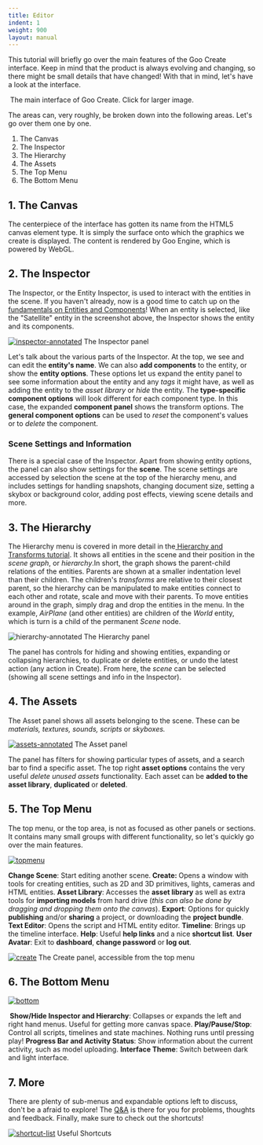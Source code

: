 ```yaml
---
title: Editor
indent: 1
weight: 900
layout: manual
---
```


This tutorial will briefly go over the main features of the Goo Create interface. Keep in mind that the product is always evolving and changing, so there might be small details that have changed! With that in mind, let's have a look at the interface.

<a href="http://goocreate.com/wp-content/uploads/sites/3/2014/07/annotated-interface1.jpg"><img class="wp-image-1144 size-full" src="http://goocreate.com/wp-content/uploads/sites/3/2014/07/annotated-interface1.jpg" alt="" /></a> The main interface of Goo Create. Click for larger image.
<p style="text-align: left">The areas can, very roughly, be broken down into the following areas. Let's go over them one by one.</p>

<ol>
	<li>The Canvas</li>
	<li>The Inspector</li>
	<li>The Hierarchy</li>
	<li>The Assets</li>
	<li>The Top Menu</li>
	<li>The Bottom Menu</li>
</ol>
<h2>1. The Canvas</h2>
The centerpiece of the interface has gotten its name from the HTML5 canvas element type. It is simply the surface onto which the graphics we create is displayed. The content is rendered by Goo Engine, which is powered by WebGL.
<h2>2. The Inspector</h2>
The Inspector, or the Entity Inspector, is used to interact with the entities in the scene. If you haven't already, now is a good time to catch up on the <a title="Entities and Components" href="/learn/entities-and-components/">fundamentals on Entities and Components</a>! When an entity is selected, like the "Satellite" entity in the screenshot above, the Inspector shows the entity and its components.

<a href="inspector-annotated.jpg"><img class="wp-image-451 size-full" src="inspector-annotated.jpg" alt="inspector-annotated" /></a> The Inspector panel
<p style="text-align: left">Let's talk about the various parts of the Inspector. At the top, we see and can edit the <strong>entity's name</strong>. We can also <strong>add components</strong> to the entity, or show the <strong>entity options</strong>. These options let us expand the entity panel to see some information about the entity and any <em>tags </em>it might have, as well as adding the entity to the <em>asset library</em> or <em>hide </em>the entity. The<strong> type-specific component options</strong> will look different for each component type. In this case, the expanded <strong>component panel</strong> shows the transform options. The <strong>general component options</strong> can be used to <em>reset</em> the component's values or to <em>delete</em> the component.</p>

<h3 style="text-align: left">Scene Settings and Information</h3>
<p style="text-align: left">There is a special case of the Inspector. Apart from showing entity options, the panel can also show settings for the <strong>scene</strong>. The scene settings are accessed by selection the scene at the top of the hierarchy menu, and includes settings for handling snapshots, changing document size, setting a skybox or background color, adding post effects, viewing scene details and more.</p>

<h2 style="text-align: left">3. The Hierarchy</h2>
<p style="text-align: left">The Hierarchy menu is covered in more detail in the<a title="The Hierarchy and Transforms" href="/learn/the-hierachy-and-transforms/"> Hierarchy and Transforms tutorial</a>. It shows all entities in the scene and their position in the <em>scene graph</em>, or <em>hierarchy</em>.In short, the graph shows the parent-child relations of the entities. Parents are shown at a smaller indentation level than their children. The children's <em>transforms </em>are relative to their closest parent, so the hierarchy can be manipulated to make entities connect to each other and rotate, scale and move with their parents. To move entities around in the graph, simply drag and drop the entities in the menu. In the example, <em>AirPlane</em> (and other entities) are children of the <em>World</em> entity, which is turn is a child of the permanent <em>Scene</em> node.</p>


<img class="wp-image-455 size-full" src="hierarchy-annotated1.jpg" alt="hierarchy-annotated" /> The Hierarchy panel
<p style="text-align: left">The panel has controls for hiding and showing entities, expanding or collapsing hierarchies, to duplicate or delete entities, or undo the latest action (any action in Create). From here, the <em>scene </em>can be selected (showing all scene settings and info in the Inspector).</p>

<h2 style="text-align: left">4. The Assets</h2>
The Asset panel shows all assets belonging to the scene. These can be<em> materials, textures, sounds, scripts </em>or<em> skyboxes. </em>

<a href="assets-annotated.jpg"><img class="wp-image-460 size-full" src="assets-annotated.jpg" alt="assets-annotated" /></a> The Asset panel
<p style="text-align: left">The panel has filters for showing particular types of assets, and a search bar to find a specific asset. The top right <strong>asset options</strong> contains the very useful <em>delete unused assets</em> functionality. Each asset can be <strong>added to the asset library</strong>, <strong>duplicated</strong> or <strong>deleted</strong>.</p>

<h2 style="text-align: left">5. The Top Menu</h2>
The top menu, or the top area, is not as focused as other panels or sections. It contains many small groups with different functionality, so let's quickly go over the main features.

<a href="http://goocreate.com/wp-content/uploads/sites/3/2014/07/topmenu1.jpg"><img class="alignnone size-full wp-image-1143" src="http://goocreate.com/wp-content/uploads/sites/3/2014/07/topmenu1.jpg" alt="topmenu" /></a>

<strong>Change Scene</strong>: Start editing another scene.<strong>
Create: </strong>Opens a window with tools for creating entities, such as 2D and 3D primitives, lights, cameras and HTML entities.
<strong>Asset Library</strong>: Accesses the <strong>asset library</strong> as well as extra tools for <strong>importing models</strong> from hard drive (<em>this can also be done by dragging and dropping them onto the canvas</em>).
<strong>Export</strong>: Options for quickly <strong>publishing</strong> and/or <strong>sharing</strong> a project, or downloading the <strong>project bundle</strong>.
<strong>Text Editor</strong>: Opens the script and HTML entity editor.
<strong>Timeline</strong>: Brings up the timeline interface.
<strong>Help</strong>: Useful <strong>help links</strong> and a nice <strong>shortcut list</strong>.
<strong>User Avatar</strong>: Exit to <strong>dashboard</strong>, <strong>change password</strong> or <strong>log out</strong>.

<a href="create.jpg"><img class="wp-image-466 size-full" src="create.jpg" alt="create" /></a> The Create panel, accessible from the top menu
<h2 style="text-align: left">6. The Bottom Menu</h2>
<a href="bottom.jpg"><img class="alignnone size-full wp-image-467" src="bottom.jpg" alt="bottom" /></a>

<strong> Show/Hide Inspector and Hierarchy</strong>: Collapses or expands the left and right hand menus. Useful for getting more canvas space.
<strong>Play/Pause/Stop</strong>: Control all scripts, timelines and state machines. Nothing runs until pressing play!
<strong>Progress Bar and Activity Status</strong>: Show information about the current activity, such as model uploading.
<strong>Interface Theme</strong>: Switch between dark and light interface.
<h2>7. More</h2>
There are plenty of sub-menus and expandable options left to discuss, don't be a afraid to explore! The <a href="//answers.goocreate.com/" target="_blank">Q&amp;A</a> is there for you for problems, thoughts and feedback. Finally, make sure to check out the shortcuts!

<a href="shortcut-list.jpg"><img class="wp-image-468 size-full" src="shortcut-list.jpg" alt="shortcut-list" /></a> Useful Shortcuts

